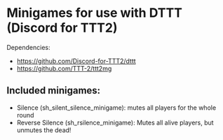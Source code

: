 # Minigames for use with DTTT (Discord for TTT2)

Dependencies:
- https://github.com/Discord-for-TTT2/dttt
- https://github.com/TTT-2/ttt2mg

## Included minigames:

- Silence (sh_silent_silence_minigame): mutes all players for the whole round
- Reverse Silence (sh_rsilence_minigame): Mutes all alive players, but unmutes the dead!
